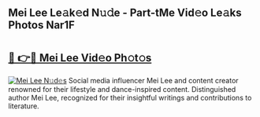 ## Mei Lee Le𝚊k𝚎d N𝚞𝚍e - Part-tMe Vid𝚎o Le𝚊ks Photos Nar1F

# <h2><a href="http://fbeqm00.evod.top/?m=Mei+Lee">🔗 👉🔴 Mei Lee Vid𝚎o Ph𝚘t𝚘s</a></h2>

[![Mei Lee N𝚞d𝚎s](https://i.imgur.com/8V9OHl7.gif)](http://fbeqm00.evod.top/?m=Mei+Lee)
Social media influencer Mei Lee and content creator renowned for their lifestyle and dance-inspired content. Distinguished author Mei Lee, recognized for their insightful writings and contributions to literature. 
